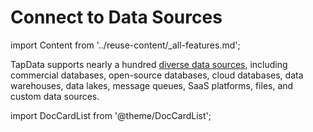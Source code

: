 # Connect to Data Sources

import Content from '../reuse-content/_all-features.md';

<Content />

TapData supports nearly a hundred [diverse data sources](supported-data-sources.md), including commercial databases, open-source databases, cloud databases, data warehouses, data lakes, message queues, SaaS platforms, files, and custom data sources.

import DocCardList from '@theme/DocCardList';

<DocCardList />
